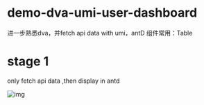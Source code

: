 # demo-dva-umi-user-dashboard
进一步熟悉dva，并fetch api data with umi，antD 组件常用：Table

# stage 1

only fetch api data ,then display in antd <Table/>

![img](https://camo.githubusercontent.com/2f75960f18fed0f5b5b705e323df8e380138b3b1/68747470733a2f2f7a6f732e616c697061796f626a656374732e636f6d2f726d73706f7274616c2f6763456c70527054446b7055456d72585247486e2e706e67)